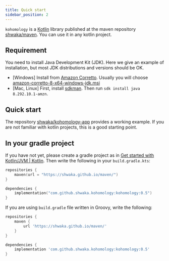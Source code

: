 ```yaml
---
title: Quick start
sidebar_position: 2
---
```


`kohomology` is a [Kotlin](https://kotlinlang.org/) library published at the maven repository [shwaka/maven](https://github.com/shwaka/maven).
You can use it in any kotlin project.

## Requirement
You need to install Java Development Kit (JDK).
Here we give an example of installation, but most JDK distributions and versions should be OK.

- [Windows] Install from [Amazon Corretto](https://docs.aws.amazon.com/corretto/latest/corretto-8-ug/downloads-list.html). Usually you will choose [amazon-corretto-8-x64-windows-jdk.msi](https://corretto.aws/downloads/latest/amazon-corretto-8-x64-windows-jdk.msi)
- [Mac, Linux] First, install [sdkman](https://sdkman.io/). Then run `sdk install java 8.292.10.1-amzn`.

## Quick start
The repository [shwaka/kohomology-app](https://github.com/shwaka/kohomology-app) provides a working example.
If you are not familiar with kotlin projects, this is a good starting point.

## In your gradle project
If you have not yet, please create a gradle project as in [Get started with Kotlin/JVM | Kotlin](https://kotlinlang.org/docs/jvm-get-started.html).
Then write the following in your `build.gradle.kts`:

```kotlin
repositories {
    maven(url = "https://shwaka.github.io/maven/")
}

dependencies {
    implementation("com.github.shwaka.kohomology:kohomology:0.5")
}
```

If you are using `build.gradle` file written in Groovy, write the following:

```groovy
repositories {
    maven {
        url 'https://shwaka.github.io/maven/'
    }
}

dependencies {
    implementation 'com.github.shwaka.kohomology:kohomology:0.5'
}
```
